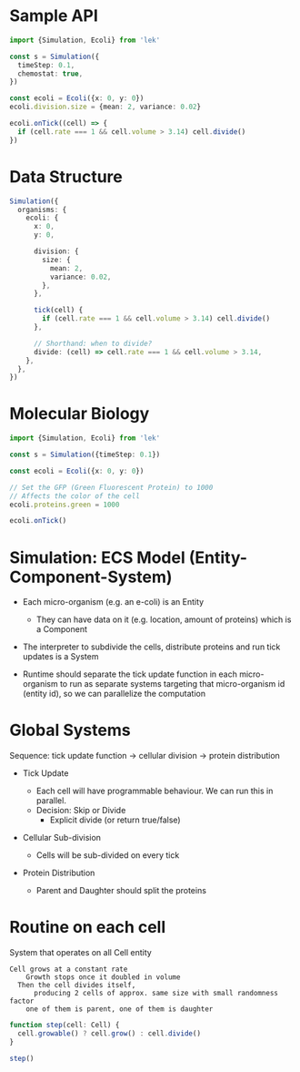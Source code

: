 # Sample API

```ts
import {Simulation, Ecoli} from 'lek'

const s = Simulation({
  timeStep: 0.1,
  chemostat: true,
})

const ecoli = Ecoli({x: 0, y: 0})
ecoli.division.size = {mean: 2, variance: 0.02}

ecoli.onTick((cell) => {
  if (cell.rate === 1 && cell.volume > 3.14) cell.divide()
})
```

# Data Structure

```ts
Simulation({
  organisms: {
    ecoli: {
      x: 0,
      y: 0,

      division: {
        size: {
          mean: 2,
          variance: 0.02,
        },
      },

      tick(cell) {
        if (cell.rate === 1 && cell.volume > 3.14) cell.divide()
      },

      // Shorthand: when to divide?
      divide: (cell) => cell.rate === 1 && cell.volume > 3.14,
    },
  },
})
```

# Molecular Biology

```ts
import {Simulation, Ecoli} from 'lek'

const s = Simulation({timeStep: 0.1})

const ecoli = Ecoli({x: 0, y: 0})

// Set the GFP (Green Fluorescent Protein) to 1000
// Affects the color of the cell
ecoli.proteins.green = 1000

ecoli.onTick()
```

# Simulation: ECS Model (Entity-Component-System)

- Each micro-organism (e.g. an e-coli) is an Entity

  - They can have data on it (e.g. location, amount of proteins) which is a Component

- The interpreter to subdivide the cells, distribute proteins and run tick updates is a System

- Runtime should separate the tick update function in each micro-organism to run as separate systems targeting that micro-organism id (entity id), so we can parallelize the computation

# Global Systems

Sequence: tick update function -> cellular division -> protein distribution

- Tick Update

  - Each cell will have programmable behaviour. We can run this in parallel.
  - Decision: Skip or Divide
    - Explicit divide (or return true/false)

- Cellular Sub-division

  - Cells will be sub-divided on every tick

- Protein Distribution
  - Parent and Daughter should split the proteins

# Routine on each cell

System that operates on all Cell entity

```
Cell grows at a constant rate
	Growth stops once it doubled in volume
  Then the cell divides itself,
	  producing 2 cells of approx. same size with small randomness factor
    one of them is parent, one of them is daughter
```

```ts
function step(cell: Cell) {
  cell.growable() ? cell.grow() : cell.divide()
}

step()
```
